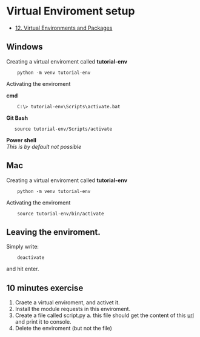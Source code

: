 
# Virtual Enviroment setup

* [12. Virtual Environments and Packages](https://docs.python.org/3/tutorial/venv.html)


## Windows

Creating a virtual enviroment called **tutorial-env**

````
    python -m venv tutorial-env
````
Activating the enviroment

**cmd**

````
    C:\> tutorial-env\Scripts\activate.bat
````
**Git Bash**
````
   source tutorial-env/Scripts/activate
````


**Power shell**  
_This is by default not possible_

## Mac

Creating a virtual enviroment called **tutorial-env**
````
    python -m venv tutorial-env
````
Activating the enviroment
````
    source tutorial-env/bin/activate
````

## Leaving the enviroment. 
Simply write:
````
    deactivate
````
and hit enter.   

## 10 minutes exercise

1. Craete a virtual enviroment, and activet it. 
2. Install the module requests in this enviroment.
3. Create a file called script.py
	a. this file should get the content of this [url](https://www.googleapis.com/youtube/v3/videos?id=0JDNCZyaVXM&key=AIzaSyAqMJi5sUllzUPLVe6tbC557Lc_J5CmiFs&part=snippet,contentDetails,statistics,status,topicDetails,player) and print it to console.  
4. Delete the enviroment (but not the file)





